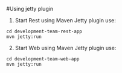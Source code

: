 #Using jetty plugin

1. Start Rest using Maven Jetty plugin use:

```
cd development-team-rest-app
mvn jetty:run
```
2. Start Web using Maven Jetty plugin use:
   
```
cd development-team-web-app
mvn jetty:run
```